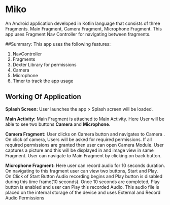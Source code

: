 # Miko
An Android application developed in Kotlin language that consists of three Fragments. Main Fragment, Camera Fragment, Microphone Fragment. 
This app uses Fragment Nav Controller for navigating between fragments.

##Summary:
This app uses the following features:
1. NavController
2. Fragments
3. Dexter Library for permissions
4. Camera 
5. Microphone
6. Timer to track the app usage

## Working Of Application
**Splash Screen:** User launches the app > Splash screen will be loaded.


**Main Activity:**  Main Fragment is attached to Main Activity. Here User will be able to see two buttons **Camera** and **Microphone**.

**Camera Fragment:** User clicks on Camera button and navigates to Camera . On click of camera, Users will be asked for required permissions. If all required permissions are granted then user can open Camera Module.
User captures a picture and this will be displayed in and image view in same Fragment. User can navigate to Main Fragment by clicking on back button.

**Microphone Fragment:** Here user can record audio for 10 seconds duration. On navigating to this fragment user can view two buttons, Start and Play. 
On Click of Start Button Audio recording begins and Play button is disabled during this time frame(10 seconds). Once 10 seconds are completed, Play button is enabled and user can Play this recorded Audio.
This audio file is placed on the internal storage of the device and uses External and Record Audio Permissions


